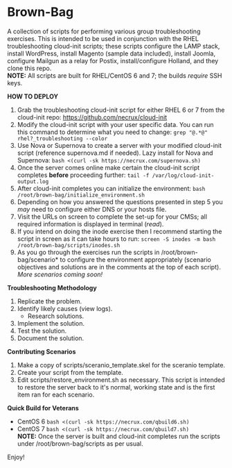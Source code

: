 # Brown-Bag
A collection of scripts for performing various group troubleshooting exercises. This is intended to be used in conjunction with the RHEL troubleshooting cloud-init scripts; these scripts configure the LAMP stack, install WordPress, install Magento (sample data included), install Joomla, configure Mailgun as a relay for Postix, install/configure Holland, and they clone this repo.<br>
**NOTE:** All scripts are built for RHEL/CentOS 6 and 7; the builds *require* SSH keys.

**HOW TO DEPLOY**

1. Grab the troubleshooting cloud-init script for either RHEL 6 or 7 from the cloud-init repo: https://github.com/necrux/cloud-init
2. Modify the cloud-init script with your user specific data. You can run this command to determine what you need to change: ```grep "@.*@" rhel?_troubleshooting --color```
3. Use Nova or Supernova to create a server with your modified cloud-init script (reference supernova.md if needed). Lazy install for Nova and Supernova: ```bash <(curl -sk https://necrux.com/supernova.sh)```
4. Once the server comes online make certain the cloud-init script completes **before** proceeding further: ```tail -f /var/log/cloud-init-output.log```
5. After cloud-init completes you can initialize the environment: ```bash /root/brown-bag/initialize_environment.sh```
6. Depending on how you answered the questions presented in step 5 you *may* need to configure either DNS or your hosts file.
7. Visit the URLs on screen to complete the set-up for your CMSs; all required information is displayed in terminal (*read*).
8. If you intend on doing the inode exercise then I recommend starting the script in screen as it can take hours to run: ```screen -S inodes -m bash /root/brown-bag/scripts/inodes.sh```
9. As you go through the exercises run the scripts in /root/brown-bag/scenario* to configure the environment appropriately (scenario objectives and solutions are in the comments at the top of each script).<br>_More scenarios coming soon!_

**Troubleshooting Methodology**

1. Replicate the problem.
2. Identify likely causes (view logs).
   * Research solutions.
3. Implement the solution.
4. Test the solution.
5. Document the solution.

**Contributing Scenarios**

1. Make a copy of scripts/sceranio_template.skel for the sceranio template.
2. Create your script from the template.
3. Edit scripts/restore_environment.sh as necessary. This script is intended to restore the server back to it's normal, working state and is the first item ran for each scenario.

**Quick Build for Veterans**

* CentOS 6 ```bash <(curl -sk https://necrux.com/qbuild6.sh)```
* CentOS 7 ```bash <(curl -sk https://necrux.com/qbuild7.sh)```<br>
**NOTE:** Once the server is built and cloud-init completes run the scripts under /root/brown-bag/scripts as per usual.

Enjoy!
